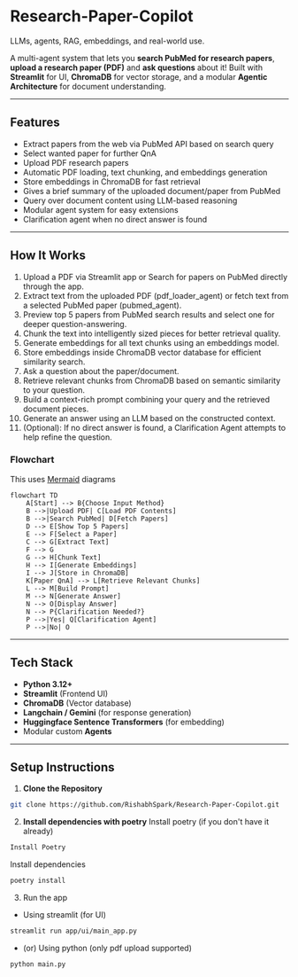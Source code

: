 # Research-Paper-Copilot
LLMs, agents, RAG, embeddings, and real-world use.

A multi-agent system that lets you **search PubMed for research papers**, **upload a research paper (PDF)** and **ask questions** about it!
Built with **Streamlit** for UI, **ChromaDB** for vector storage, and a modular **Agentic Architecture** for document understanding.

---

## Features
- Extract papers from the web via PubMed API based on search query
- Select wanted paper for further QnA
- Upload PDF research papers
- Automatic PDF loading, text chunking, and embeddings generation
- Store embeddings in ChromaDB for fast retrieval
- Gives a brief summary of the uploaded document/paper from PubMed
- Query over document content using LLM-based reasoning
- Modular agent system for easy extensions
- Clarification agent when no direct answer is found

---

## How It Works

1. Upload a PDF via Streamlit app or Search for papers on PubMed directly through the app.
2. Extract text from the uploaded PDF (pdf_loader_agent) or fetch text from a selected PubMed paper (pubmed_agent).
3. Preview top 5 papers from PubMed search results and select one for deeper question-answering.
4. Chunk the text into intelligently sized pieces for better retrieval quality.
5. Generate embeddings for all text chunks using an embeddings model.
6. Store embeddings inside ChromaDB vector database for efficient similarity search.
7. Ask a question about the paper/document.
8. Retrieve relevant chunks from ChromaDB based on semantic similarity to your question.
9. Build a context-rich prompt combining your query and the retrieved document pieces.
10. Generate an answer using an LLM based on the constructed context.
11. (Optional): If no direct answer is found, a Clarification Agent attempts to help refine the question.

### Flowchart
This uses [Mermaid](https://mermaid-js.github.io/mermaid/#/) diagrams
```mermaid
flowchart TD
    A[Start] --> B{Choose Input Method}
    B -->|Upload PDF| C[Load PDF Contents]
    B -->|Search PubMed| D[Fetch Papers]
    D --> E[Show Top 5 Papers]
    E --> F[Select a Paper]
    C --> G[Extract Text]
    F --> G
    G --> H[Chunk Text]
    H --> I[Generate Embeddings]
    I --> J[Store in ChromaDB]
    K[Paper QnA] --> L[Retrieve Relevant Chunks]
    L --> M[Build Prompt]
    M --> N[Generate Answer]
    N --> O[Display Answer]
    N --> P{Clarification Needed?}
    P -->|Yes| Q[Clarification Agent]
    P -->|No| O
```

---

## Tech Stack

- **Python 3.12+**
- **Streamlit** (Frontend UI)
- **ChromaDB** (Vector database)
- **Langchain / Gemini** (for response generation)
- **Huggingface Sentence Transformers** (for embedding)
- Modular custom **Agents**

---

## Setup Instructions

1. **Clone the Repository**

```bash
git clone https://github.com/RishabhSpark/Research-Paper-Copilot.git
```

2. **Install dependencies with poetry**
Install poetry (if you don't have it already)
```bash
Install Poetry
```

Install dependencies
```bash
poetry install
```

3. Run the app
- Using streamlit (for UI)
```bash
streamlit run app/ui/main_app.py
```

- (or) Using python (only pdf upload supported)
```bash
python main.py
```
